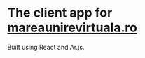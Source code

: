 # The client app for [mareaunirevirtuala.ro](https://mareaunirevirtuala.ro)

Built using React and Ar.js.
